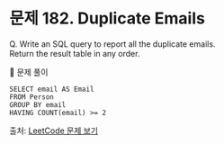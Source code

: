 # 문제 182. Duplicate Emails

Q. Write an SQL query to report all the duplicate emails. <br>
Return the result table in any order.

🔑 문제 풀이
```mysql
SELECT email AS Email
FROM Person
GROUP BY email
HAVING COUNT(email) >= 2
```

출처: [LeetCode 문제 보기](https://leetcode.com/problems/duplicate-emails/)
